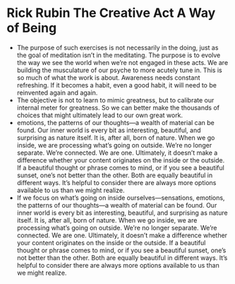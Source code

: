# Rick Rubin  The Creative Act A Way of Being
- The purpose of such exercises is not necessarily in the doing, just as the goal of meditation isn’t in the meditating. The purpose is to evolve the way we see the world when we’re not engaged in these acts. We are building the musculature of our psyche to more acutely tune in. This is so much of what the work is about. Awareness needs constant refreshing. If it becomes a habit, even a good habit, it will need to be reinvented again and again.
- The objective is not to learn to mimic greatness, but to calibrate our internal meter for greatness. So we can better make the thousands of choices that might ultimately lead to our own great work.
- emotions, the patterns of our thoughts—a wealth of material can be found. Our inner world is every bit as interesting, beautiful, and surprising as nature itself. It is, after all, born of nature. When we go inside, we are processing what’s going on outside. We’re no longer separate. We’re connected. We are one. Ultimately, it doesn’t make a difference whether your content originates on the inside or the outside. If a beautiful thought or phrase comes to mind, or if you see a beautiful sunset, one’s not better than the other. Both are equally beautiful in different ways. It’s helpful to consider there are always more options available to us than we might realize.
- If we focus on what’s going on inside ourselves—sensations, emotions, the patterns of our thoughts—a wealth of material can be found. Our inner world is every bit as interesting, beautiful, and surprising as nature itself. It is, after all, born of nature. When we go inside, we are processing what’s going on outside. We’re no longer separate. We’re connected. We are one. Ultimately, it doesn’t make a difference whether your content originates on the inside or the outside. If a beautiful thought or phrase comes to mind, or if you see a beautiful sunset, one’s not better than the other. Both are equally beautiful in different ways. It’s helpful to consider there are always more options available to us than we might realize.

